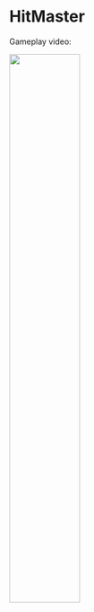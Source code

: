 # HitMaster

Gameplay video:

[<img src="https://img.youtube.com/vi/k49zWc5Jxkc/sddefault.jpg" width="50%">](https://youtu.be/k49zWc5Jxkc)
